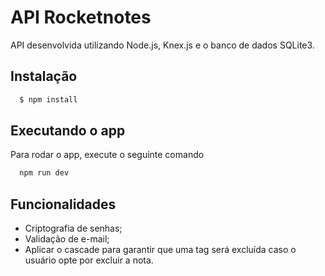 
# API Rocketnotes

API desenvolvida utilizando Node.js, Knex.js e o banco de dados SQLite3.

## Instalação

```bash
  $ npm install
```

## Executando o app

Para rodar o app, execute o seguinte comando

```bash
  npm run dev
```
## Funcionalidades

- Criptografia de senhas;
- Validação de e-mail;
- Aplicar o cascade para garantir que uma tag será excluída caso o usuário opte por excluir a nota.

